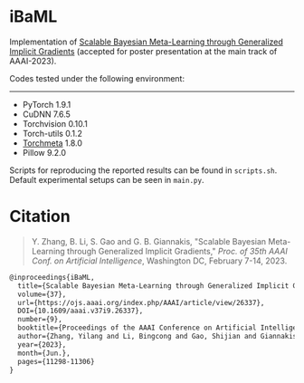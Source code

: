 # iBaML
Implementation of [Scalable Bayesian Meta-Learning through Generalized Implicit Gradients](https://ojs.aaai.org/index.php/AAAI/article/view/26337) (accepted for poster presentation at the main track of AAAI-2023). 

Codes tested under the following environment:

---

- PyTorch 1.9.1
- CuDNN 7.6.5
- Torchvision 0.10.1
- Torch-utils 0.1.2
- [Torchmeta](https://github.com/tristandeleu/pytorch-meta) 1.8.0
- Pillow 9.2.0



Scripts for reproducing the reported results can be found in `scripts.sh`. Default experimental setups can be seen in `main.py`. 

# Citation

> Y. Zhang, B. Li, S. Gao and G. B. Giannakis, "Scalable Bayesian Meta-Learning through Generalized Implicit Gradients," *Proc. of 35th AAAI Conf. on Artificial Intelligence*, Washington DC, February 7-14, 2023.

```tex
@inproceedings{iBaML, 
  title={Scalable Bayesian Meta-Learning through Generalized Implicit Gradients}, 
  volume={37}, 
  url={https://ojs.aaai.org/index.php/AAAI/article/view/26337}, 
  DOI={10.1609/aaai.v37i9.26337}, 
  number={9}, 
  booktitle={Proceedings of the AAAI Conference on Artificial Intelligence}, 
  author={Zhang, Yilang and Li, Bingcong and Gao, Shijian and Giannakis, Georgios B.}, 
  year={2023}, 
  month={Jun.}, 
  pages={11298-11306} 
}
```

